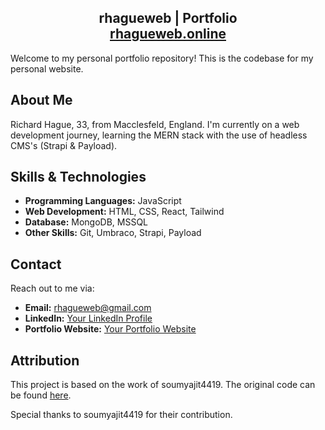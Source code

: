 <h2 align="center">
  rhagueweb | Portfolio<br/>
  <a href="https://rhagueweb.online" target="_blank">rhagueweb.online</a>
</h2>

Welcome to my personal portfolio repository! This is the codebase for my personal website.

## About Me

Richard Hague, 33, from Macclesfeld, England. I'm currently on a web development journey, learning the MERN stack with the use of headless CMS's (Strapi & Payload).

## Skills & Technologies

- **Programming Languages:** JavaScript
- **Web Development:** HTML, CSS, React, Tailwind
- **Database:** MongoDB, MSSQL
- **Other Skills:** Git, Umbraco, Strapi, Payload

## Contact

Reach out to me via:

- **Email:** rhagueweb@gmail.com
- **LinkedIn:** [Your LinkedIn Profile](https://www.linkedin.com/in/rhagueweb)
- **Portfolio Website:** [Your Portfolio Website](https://rhagueweb.online)

## Attribution

This project is based on the work of soumyajit4419. The original code can be found [here](https://github.com/soumyajit4419/Portfolio).

Special thanks to soumyajit4419 for their contribution.
